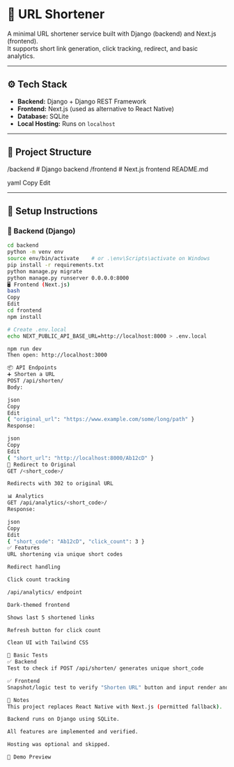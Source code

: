 # 🔗 URL Shortener

A minimal URL shortener service built with Django (backend) and Next.js (frontend).  
It supports short link generation, click tracking, redirect, and basic analytics.

---

## ⚙️ Tech Stack

- **Backend:** Django + Django REST Framework  
- **Frontend:** Next.js (used as alternative to React Native)  
- **Database:** SQLite  
- **Local Hosting:** Runs on `localhost`

---

## 📁 Project Structure

/backend # Django backend
/frontend # Next.js frontend
README.md

yaml
Copy
Edit

---

## 🚀 Setup Instructions

### 🔧 Backend (Django)

```bash
cd backend
python -m venv env
source env/bin/activate    # or .\env\Scripts\activate on Windows
pip install -r requirements.txt
python manage.py migrate
python manage.py runserver 0.0.0.0:8000
🖥️ Frontend (Next.js)
bash
Copy
Edit
cd frontend
npm install

# Create .env.local
echo NEXT_PUBLIC_API_BASE_URL=http://localhost:8000 > .env.local

npm run dev
Then open: http://localhost:3000

📦 API Endpoints
➕ Shorten a URL
POST /api/shorten/
Body:

json
Copy
Edit
{ "original_url": "https://www.example.com/some/long/path" }
Response:

json
Copy
Edit
{ "short_url": "http://localhost:8000/Ab12cD" }
🔁 Redirect to Original
GET /<short_code>/

Redirects with 302 to original URL

📊 Analytics
GET /api/analytics/<short_code>/
Response:

json
Copy
Edit
{ "short_code": "Ab12cD", "click_count": 3 }
✅ Features
URL shortening via unique short codes

Redirect handling

Click count tracking

/api/analytics/ endpoint

Dark-themed frontend

Shows last 5 shortened links

Refresh button for click count

Clean UI with Tailwind CSS

🧪 Basic Tests
✅ Backend
Test to check if POST /api/shorten/ generates unique short_code

✅ Frontend
Snapshot/logic test to verify "Shorten URL" button and input render and trigger API call

📝 Notes
This project replaces React Native with Next.js (permitted fallback).

Backend runs on Django using SQLite.

All features are implemented and verified.

Hosting was optional and skipped.

📸 Demo Preview

